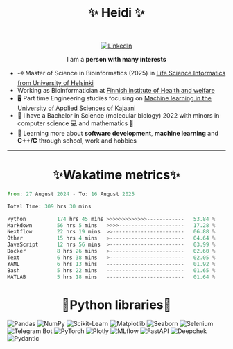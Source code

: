 
<!-- Introduction/Summary Section -->

<h1 align="center">✨ Heidi ✨</h1>
<br>

<!-- Centered LinkedIn badge -->
<p align="center">
  <a href="https://www.linkedin.com/in/heidi-putkuri/">
    <img src="http://img.shields.io/badge/LinkedIn-purple?style=flat&logo=linkedin" alt="LinkedIn">
  </a>
</p>
<p align="center">
  I am a <strong>person with many interests</strong>

</p>
<!-- **Badges** <img src="https://shields.io/badge/CV-purple" alt="CV" ></a> -->

<!-- **Badges**
- website to create badge : https://shields.io/
- very nice tutorial to create badge : https://medium.com/@therafamartins/make-your-customized-badges-in-a-few-minutes-18e75475e271
-->

<!-- Activities/Interests Section -->
- 🗝 Master of Science in Bioinformatics (2025) in [Life Science Informatics from University of Helsinki](https://www.helsinki.fi/en/degree-programmes/life-science-informatics-masters-programme)
- Working as Bioinformatician at [Finnish institute of Health and welfare](https://thl.fi/en/main-page)
- 🖥️ Part time Engineering studies focusing on [Machine learning in the University of Applied Sciences of Kajaani](https://kamk.fi/koulutukset/tieto-ja-viestintatekniikan-insinoori-datasta-tekoalyyn-paakaupunkiseutu-monimuoto/)
- 🧫 I have a Bachelor in Science (molecular biology) 2022 with minors in computer science 💻 and mathematics 🧮
- 🔭 Learning more about **software development**, **machine learning** and **C++/C** through school, work and hobbies


<hr>
<h1 align = center>✨Wakatime metrics✨</h1>
<!--START_SECTION:waka-->

```rust
From: 27 August 2024 - To: 16 August 2025

Total Time: 309 hrs 30 mins

Python          174 hrs 45 mins >>>>>>>>>>>>>------------   53.84 %
Markdown        56 hrs 5 mins   >>>>---------------------   17.28 %
Nextflow        22 hrs 19 mins  >>-----------------------   06.88 %
Other           15 hrs 4 mins   >------------------------   04.64 %
JavaScript      12 hrs 56 mins  >------------------------   03.99 %
Docker          8 hrs 26 mins   >------------------------   02.60 %
Text            6 hrs 38 mins   >------------------------   02.05 %
YAML            6 hrs 13 mins   -------------------------   01.92 %
Bash            5 hrs 22 mins   -------------------------   01.65 %
MATLAB          5 hrs 18 mins   -------------------------   01.64 %
```

<!--END_SECTION:waka-->

<h1 align="center">🐍Python libraries🐍</h1>

![Pandas](https://img.shields.io/badge/Pandas-🐼-yellow?logo=pandas)
![NumPy](https://img.shields.io/badge/NumPy-📊-blue?logo=numpy)
![Scikit-Learn](https://img.shields.io/badge/Scikit--Learn-🤖-orange?logo=scikitlearn)
![Matplotlib](https://img.shields.io/badge/Matplotlib-📈-blueviolet?logo=matplotlib)
![Seaborn](https://img.shields.io/badge/Seaborn-🎨-cyan?logo=seaborn)
![Selenium](https://img.shields.io/badge/Selenium-🕵️‍♂️-green?logo=selenium)
![Telegram Bot](https://img.shields.io/badge/Telegram--Bot-📬-blue?logo=telegram)
![PyTorch](https://img.shields.io/badge/PyTorch-🔥-red?logo=pytorch)
![Plotly](https://img.shields.io/badge/Plotly-📈-blueviolet?logo=plotly)
![MLflow](https://img.shields.io/badge/MLflow-%F0%9F%94%A5-orange?logo=mlflow)
![FastAPI](https://img.shields.io/badge/FastAPI-🚀-green?logo=fastapi)
![Deepchek](https://img.shields.io/badge/Deepchek-🤖-blue?logo=python)
![Pydantic](https://img.shields.io/badge/Pydantic-⭐-blue?logo=python)

